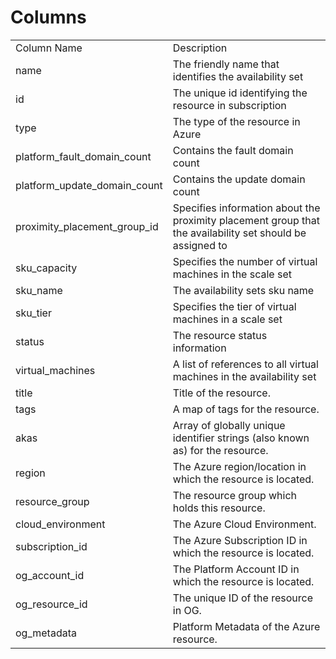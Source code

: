 # Columns  

<table>
	<tr><td>Column Name</td><td>Description</td></tr>
	<tr><td>name</td><td>The friendly name that identifies the availability set</td></tr>
	<tr><td>id</td><td>The unique id identifying the resource in subscription</td></tr>
	<tr><td>type</td><td>The type of the resource in Azure</td></tr>
	<tr><td>platform_fault_domain_count</td><td>Contains the fault domain count</td></tr>
	<tr><td>platform_update_domain_count</td><td>Contains the update domain count</td></tr>
	<tr><td>proximity_placement_group_id</td><td>Specifies information about the proximity placement group that the availability set should be assigned to</td></tr>
	<tr><td>sku_capacity</td><td>Specifies the number of virtual machines in the scale set</td></tr>
	<tr><td>sku_name</td><td>The availability sets sku name</td></tr>
	<tr><td>sku_tier</td><td>Specifies the tier of virtual machines in a scale set</td></tr>
	<tr><td>status</td><td>The resource status information</td></tr>
	<tr><td>virtual_machines</td><td>A list of references to all virtual machines in the availability set</td></tr>
	<tr><td>title</td><td>Title of the resource.</td></tr>
	<tr><td>tags</td><td>A map of tags for the resource.</td></tr>
	<tr><td>akas</td><td>Array of globally unique identifier strings (also known as) for the resource.</td></tr>
	<tr><td>region</td><td>The Azure region/location in which the resource is located.</td></tr>
	<tr><td>resource_group</td><td>The resource group which holds this resource.</td></tr>
	<tr><td>cloud_environment</td><td>The Azure Cloud Environment.</td></tr>
	<tr><td>subscription_id</td><td>The Azure Subscription ID in which the resource is located.</td></tr>
	<tr><td>og_account_id</td><td>The Platform Account ID in which the resource is located.</td></tr>
	<tr><td>og_resource_id</td><td>The unique ID of the resource in OG.</td></tr>
	<tr><td>og_metadata</td><td>Platform Metadata of the Azure resource.</td></tr>
</table>